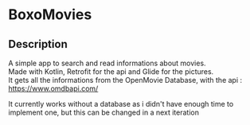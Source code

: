 # BoxoMovies

## Description

A simple app to search and read informations about movies.  
Made with Kotlin, Retrofit for the api and Glide for the pictures.  
It gets all the informations from the OpenMovie Database, with the api : https://www.omdbapi.com/     

It currently works without a database as i didn't have enough time to implement one, but this can be changed in a next iteration
